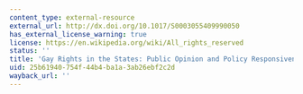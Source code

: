 ```yaml
---
content_type: external-resource
external_url: http://dx.doi.org/10.1017/S0003055409990050
has_external_license_warning: true
license: https://en.wikipedia.org/wiki/All_rights_reserved
status: ''
title: 'Gay Rights in the States: Public Opinion and Policy Responsiveness'
uid: 25b61940-754f-44b4-ba1a-3ab26ebf2c2d
wayback_url: ''
---
```

